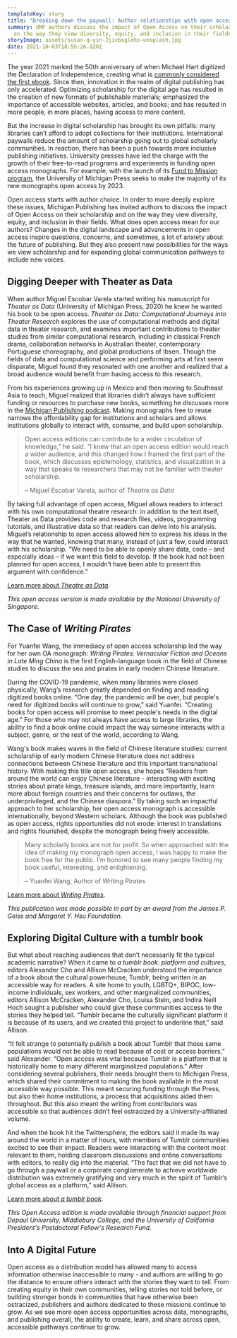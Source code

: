 ```yaml
---
templateKey: story
title: "Breaking down the paywall: Author relationships with open access"
summary: UMP authors discuss the impact of Open Access on their scholarship and
  on the way they view diversity, equity, and inclusion in their fields.
storyImage: assets/susan-q-yin-2jivbogleho-unsplash.jpg
date: 2021-10-03T18:55:26.820Z
---
```

The year 2021 marked the 50th anniversary of when Michael Hart digitized the Declaration of Independence, creating what is [commonly considered the first ebook](https://www.theguardian.com/books/2011/sep/08/michael-hart-inventor-ebook-dies). Since then, innovation in the realm of digital publishing has only accelerated. Optimizing scholarship for the digital age has resulted in the creation of new formats of publishable materials; emphasized the importance of accessible websites, articles, and books; and has resulted in more people, in more places, having access to more content.

But the increase in digital scholarship has brought its own pitfalls: many libraries can’t afford to adopt collections for their institutions. International paywalls reduce the amount of scholarship going out to global scholarly communities. In reaction, there has been a push towards more inclusive publishing initiatives. University presses have led the charge with the growth of their free-to-read programs and experiments in funding open access monographs. For example, with the launch of its [Fund to Mission program](https://www.publishing.umich.edu/features/fund-to-mission), the University of Michigan Press seeks to make the majority of its new monographs open access by 2023. 

Open access starts with author choice. In order to more deeply explore these issues, Michigan Publishing has invited authors to discuss the impact of Open Access on their scholarship and on the way they view diversity, equity, and inclusion in their fields. What does open access mean for our authors? Changes in the digital landscape and advancements in open access inspire questions, concerns, and sometimes, a lot of anxiety about the future of publishing. But they also present new possibilities for the ways we view scholarship and for expanding global communication pathways to include new voices.

## Digging Deeper with Theater as Data

When author Miguel Escobar Varela started writing his manuscript for *Theater as Data* (University of Michigan Press, 2020) he knew he wanted his book to be open access. *Theater as Data: Computational Journeys into Theater Research* explores the use of computational methods and digital data in theater research, and examines important contributions to theater studies from similar computational research, including in classical French drama, collaboration networks in Australian theater, contemporary Portuguese choreography, and global productions of Ibsen. Though the fields of data and computational science and performing arts at first seem disparate, Miguel found they resonated with one another and realized that a broad audience would benefit from having access to this research.

From his experiences growing up in Mexico and then moving to Southeast Asia to teach, Miguel realized that libraries didn’t always have sufficient funding or resources to purchase new books, something he discusses more in the [Michigan Publishing podcast](https://mpubpodcast.podbean.com/e/open-access-in-conversation-mini-series-episode-4-authors/). Making monographs free to reuse narrows the affordability gap for institutions and scholars and allows institutions globally to interact with, consume, and build upon scholarship.

> Open access editions can contribute to a wider circulation of knowledge,” he said. “I knew that an open access edition would reach a wider audience, and this changed how I framed the first part of the book, which discusses epistemology, statistics, and visualization in a way that speaks to researchers that may not be familiar with theater scholarship. 
>
> – Miguel Escobar Varela, author of *Theatre as Data*

By taking full advantage of open access, Miguel allows readers to interact with his own computational theatre research: in addition to the text itself, Theater as Data provides code and research files, videos, programming tutorials, and illustrative data so that readers can delve into his analysis. Miguel’s relationship to open access allowed him to express his ideas in the way that he wanted, knowing that many, instead of just a few, could interact with his scholarship. “We need to be able to openly share data, code – and especially ideas – if we want this field to develop. If the book had not been planned for open access, I wouldn’t have been able to present this argument with confidence.”

[Learn more about *Theatre as Data*](https://www.fulcrum.org/concern/monographs/fq977w923?locale=en).

*This open access version is made available by the National University of Singapore.*

## The Case of *Writing Pirates*

For Yuanfei Wang, the immediacy of open access scholarship led the way for her own OA monograph: *Writing Pirates: Vernacular Fiction and Oceans in Late Ming China* is the first English-language book in the field of Chinese studies to discuss the sea and pirates in early modern Chinese literature.

During the COVID-19 pandemic, when many libraries were closed physically, Wang’s research greatly depended on finding and reading digitized books online. “One day, the pandemic will be over, but people's need for digitized books will continue to grow,” said Yuanfei. “Creating books for open access will promise to meet people's needs in the digital age.” For those who may not always have access to large libraries, the ability to find a book online could impact the way someone interacts with a subject, genre, or the rest of the world, according to Wang.

Wang's book makes waves in the field of Chinese literature studies: current scholarship of early modern Chinese literature does not address connections between Chinese literature and this important transnational history. With making this title open access, she hopes “Readers from around the world can enjoy Chinese literature - interacting with exciting stories about pirate kings, treasure islands, and more importantly, learn more about foreign countries and their concerns for outlaws, the underprivileged, and the Chinese diaspora.” By taking such an impactful approach to her scholarship, her open access monograph is accessible internationally, beyond Western scholars. Although the book was published as open access, rights opportunities did not erode: interest in translations and rights flourished, despite the monograph being freely accessible.

> Many scholarly books are not for profit. So when approached with the idea of making my monograph open access, I was happy to make the book free for the public. I’m honored to see many people finding my book useful, interesting, and enlightening.
>
> – Yuanfei Wang, Author of *Writing Pirates*

[Learn more about *Writing Pirates*](https://www.fulcrum.org/concern/monographs/8336h409h?locale=en).

*This publication was made possible in part by an award from the James P. Geiss and Margaret Y. Hsu Foundation.*

## Exploring Digital Culture with a tumblr book

But what about reaching audiences that don’t necessarily fit the typical academic narrative? When it came to *a tumblr book: platform and cultures*, editors Alexander Cho and Allison McCracken understood the importance of a book about the cultural powerhouse, Tumblr, being written in an accessible way for readers. A site home to youth, LGBTQ+, BIPOC, low-income individuals, sex workers, and other marginalized communities, editors Allison McCracken, Alexander Cho, Louisa Stein, and Indira Neill Hoch sought a publisher who could give these communities access to the stories they helped tell. “Tumblr became the culturally significant platform it is because of its users, and we created this project to underline that,” said Allison.

“It felt strange to potentially publish a book about Tumblr that those same populations would not be able to read because of cost or access barriers,” said Alexander. “Open access was vital because Tumblr is a platform that is historically home to many different marginalized populations.” After considering several publishers, their needs brought them to Michigan Press, which shared their commitment to making the book available in the most accessible way possible. This meant securing funding through the Press, but also their home institutions, a process that acquisitions aided them throughout. But this also meant the writing from contributors was accessible so that audiences didn’t feel ostracized by a University-affiliated volume.

And when the book hit the Twittersphere, the editors said it made its way around the world in a matter of hours, with members of Tumblr communities excited to see their impact. Readers were interacting with the content most relevant to them, holding classroom discussions and online conversations with editors, to really dig into the material. “The fact that we did not have to go through a paywall or a corporate conglomerate to achieve worldwide distribution was extremely gratifying and very much in the spirit of Tumblr’s global access as a platform,” said Allison.

[Learn more about *a tumblr book*](https://www.fulcrum.org/concern/monographs/x346d608w?locale=en).

*This Open Access edition is made available through financial support from Depaul University, Middlebury College, and the University of California President's Postdoctoral Fellow's Research Fund.*

## Into A Digital Future

Open access as a distribution model has allowed many to access information otherwise inaccessible to many - and authors are willing to go the distance to ensure others interact with the stories they want to tell. From creating equity in their own communities, telling stories not told before, or building stronger bonds in communities that have otherwise been ostracized, publishers and authors dedicated to these missions continue to grow. As we see more open access opportunities across data, monographs, and publishing overall, the ability to create, learn, and share across open, accessible pathways continue to grow.